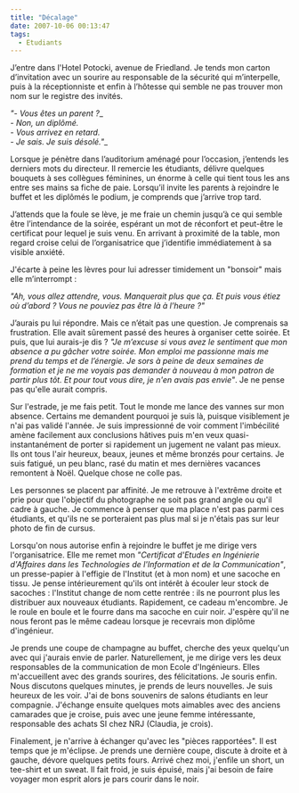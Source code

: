 ```yaml
---
title: "Décalage"
date: 2007-10-06 00:13:47
tags:
  - Etudiants
---
```


J&#x2019;entre dans l'Hotel Potocki, avenue de Friedland. Je tends mon carton d&#x2019;invitation avec un sourire au responsable de la sécurité qui m&#x2019;interpelle, puis à la réceptionniste et enfin à l&#x2019;h&#xF4;tesse qui semble ne pas trouver mon nom sur le registre des invités.

_&quot;- Vous êtes un parent&nbsp;?__     
_- Non, un dipl&#xF4;mé._      
_- Vous arrivez en retard._      
_- Je sais. Je suis désolé.&quot;__

Lorsque je pénètre dans l&#x2019;auditorium aménagé pour l&#x2019;occasion, j&#x2019;entends les derniers mots du directeur. Il remercie les étudiants, délivre quelques bouquets à ses collègues féminines, un énorme à celle qui tient tous les ans entre ses mains sa fiche de paie. Lorsqu&#x2019;il invite les parents à rejoindre le buffet et les dipl&#xF4;més le podium, je comprends que j&#x2019;arrive trop tard. 

J&#x2019;attends que la foule se lève, je me fraie un chemin jusqu&#x2019;à ce qui semble être l&#x2019;intendance de la soirée, espérant un mot de réconfort et peut-être le certificat pour lequel je suis venu. En arrivant à proximité de la table, mon regard croise celui de l&#x2019;organisatrice que j&#x2019;identifie immédiatement à sa visible anxiété. 

J'écarte à peine les lèvres pour lui adresser timidement un &quot;bonsoir&quot; mais elle m&#x2019;interrompt&nbsp;: 

_&quot;Ah, vous allez attendre, vous. Manquerait plus que ça. Et puis vous étiez o&#xF9; d&#x2019;abord&nbsp;? Vous ne pouviez pas être là à l&#x2019;heure&nbsp;?&quot;_

J&#x2019;aurais pu lui répondre. Mais ce n&#x2019;était pas une question. Je comprenais sa frustration. Elle avait s&#xFB;rement passé des heures à organiser cette soirée. Et puis, que lui aurais-je dis&nbsp;? _&quot;Je m&#x2019;excuse si vous avez le sentiment que mon absence a pu gâcher votre soirée. Mon emploi me passionne mais me prend du temps et de l&#x2019;énergie. Je sors à peine de deux semaines de formation et je ne me voyais pas demander à nouveau à mon patron de partir plus t&#xF4;t. Et pour tout vous dire, je n'en avais pas envie&quot;_. Je ne pense pas qu'elle aurait compris. 

Sur l'estrade, je me fais petit. Tout le monde me lance des vannes sur mon absence. Certains me demandent pourquoi je suis là, puisque visiblement je n'ai pas validé l'année. Je suis impressionné de voir comment l'imbécilité amène facilement aux conclusions hâtives puis m'en veux quasi-instantanément de porter si rapidement un jugement ne valant pas mieux. Ils ont tous l'air heureux, beaux, jeunes et même bronzés pour certains. Je suis fatigué, un peu blanc, rasé du matin et mes dernières vacances remontent à No&#xEB;l. Quelque chose ne colle pas. 

Les personnes se placent par affinité. Je me retrouve à l'extrême droite et prie pour que l'objectif du photographe ne soit pas grand angle ou qu'il cadre à gauche. Je commence à penser que ma place n'est pas parmi ces étudiants, et qu'ils ne se porteraient pas plus mal si je n'étais pas sur leur photo de fin de cursus. 

Lorsqu'on nous autorise enfin à rejoindre le buffet je me dirige vers l'organisatrice. Elle me remet mon _&quot;Certificat d'Etudes en Ingénierie d'Affaires dans les Technologies de l'Information et de la Communication&quot;_, un presse-papier à l'effigie de l'Institut (et à mon nom) et une sacoche en tissu. Je pense intérieurement qu'ils ont intérêt à écouler leur stock de sacoches&nbsp;: l'Institut change de nom cette rentrée&nbsp;: ils ne pourront plus les distribuer aux nouveaux étudiants. Rapidement, ce cadeau m'encombre. Je le roule en boule et le fourre dans ma sacoche en cuir noir. J'espère qu'il ne nous feront pas le même cadeau lorsque je recevrais mon dipl&#xF4;me d'ingénieur.

Je prends une coupe de champagne au buffet, cherche des yeux quelqu'un avec qui j'aurais envie de parler. Naturellement, je me dirige vers les deux responsables de la communication de mon Ecole d'Ingénieurs. Elles m'accueillent avec des grands sourires, des félicitations. Je souris enfin. Nous discutons quelques minutes, je prends de leurs nouvelles. Je suis heureux de les voir. J'ai de bons souvenirs de salons étudiants en leur compagnie. J'échange ensuite quelques mots aimables avec des anciens camarades que je croise, puis avec une jeune femme intéressante, responsable des achats SI chez NRJ (Claudia, je crois). 

Finalement, je n'arrive à échanger qu'avec les &quot;pièces rapportées&quot;. Il est temps que je m'éclipse. Je prends une dernière coupe, discute à droite et à gauche, dévore quelques petits fours. Arrivé chez moi, j'enfile un short, un tee-shirt et un sweat. Il fait froid, je suis épuisé, mais j'ai besoin de faire voyager mon esprit alors je pars courir dans le noir.